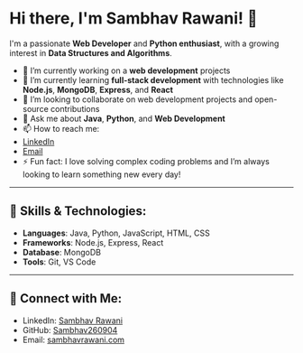 # Hi there, I'm Sambhav Rawani! 👋

I'm a passionate **Web Developer** and **Python enthusiast**, with a growing interest in **Data Structures and Algorithms**.

- 🔭 I’m currently working on a **web development** projects
- 🌱 I’m currently learning **full-stack development** with technologies like **Node.js**, **MongoDB**, **Express**, and **React**
- 👯 I’m looking to collaborate on web development projects and open-source contributions
- 💬 Ask me about **Java**, **Python**, and **Web Development**
- 📫 How to reach me:
-   [LinkedIn](https://www.linkedin.com/in/Sambhav-Rawani)
-   [Email](mailto:sambhavrawani@gmail.com)
- ⚡ Fun fact: I love solving complex coding problems and I’m always looking to learn something new every day!

---

## 🚀 Skills & Technologies:
- **Languages**: Java, Python, JavaScript, HTML, CSS
- **Frameworks**: Node.js, Express, React
- **Database**: MongoDB
- **Tools**: Git, VS Code

---

## 🤝 Connect with Me:
- LinkedIn: [Sambhav Rawani](https://www.linkedin.com/in/Sambhav-Rawani)
- GitHub: [Sambhav260904](https://github.com/Sambhav260904)
- Email: [sambhavrawani.com](mailto:sambhavrawani@gmail.com)
